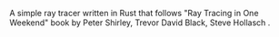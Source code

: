 A simple ray tracer written in Rust that follows "Ray Tracing in One Weekend" book by Peter Shirley, Trevor David Black, Steve Hollasch .
